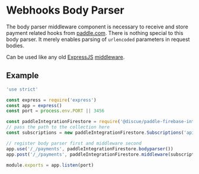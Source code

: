 # Webhooks Body Parser
The body parser middleware component is necessary to receive and store payment related hooks from [paddle.com](https://www.paddle.com/). There is nothing special to this body parser. It merely enables parsing of `urlencoded` parameters in request bodies.

Can be used like any old [ExpressJS](https://expressjs.com/) [middleware](https://expressjs.com/en/guide/using-middleware.html). 

## Example
```js
'use strict'

const express = require('express')
const app = express()
const port = process.env.PORT || 3456

const paddleIntegrationFirestore = require('@discue/paddle-firebase-integration')
// pass the path to the collection here
const subscriptions = new paddleIntegrationFirestore.Subscriptions('api_clients')

// register body parser first and middleware second
app.use('/_/payments', paddleIntegrationFirestore.bodyparser())
app.post('/_/payments', paddleIntegrationFirestore.middleware(subscriptions))

module.exports = app.listen(port)
```